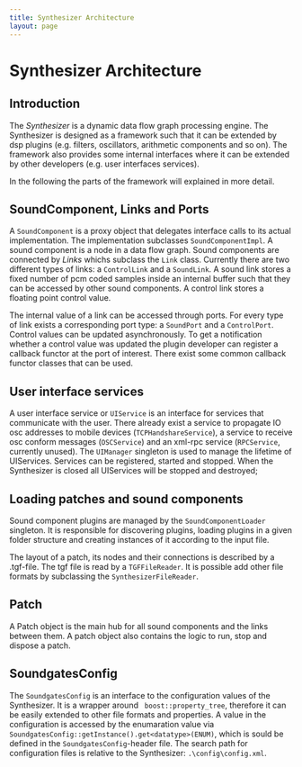 ```yaml
---
title: Synthesizer Architecture
layout: page
---
```

# Synthesizer Architecture


## Introduction

The _Synthesizer_ is a dynamic data flow graph processing engine. The Synthesizer is designed as a framework such that it can be extended by dsp plugins (e.g. filters, oscillators, arithmetic components and so on). The framework also  provides some internal interfaces where it can be extended by other developers (e.g. user interfaces services).

In the following the parts of the framework will explained in more detail.

## SoundComponent, Links and Ports

A `SoundComponent` is a proxy object that delegates interface calls to its actual implementation. The implementation subclasses `SoundComponentImpl`. A sound component is a node in a data flow graph. Sound components are connected by _Links_ whichs subclass the `Link` class. Currently there are two different types of links: a `ControlLink` and a `SoundLink`. A sound link stores a fixed number of pcm coded samples inside an internal buffer such that they can be accessed by other sound components. A control link stores a floating point control value.

The internal value of a link can be accessed through ports. For every type of link exists a corresponding port type: a `SoundPort` and a `ControlPort`. Control values can be updated asynchronously. To get a notification whether a control value was updated the plugin developer can register a callback functor at the port of interest. There exist some common callback functor classes that can be used.

## User interface services

A user interface service or `UIService` is an interface for services that communicate with the user. There already exist a service to propagate IO osc addresses to mobile devices (`TCPHandshareService`), a service to receive osc conform messages (`OSCService`) and an xml-rpc service (`RPCService`, currently unused). The `UIManager` singleton is used to manage the lifetime of UIServices. Services can be registered, started and stopped. When the Synthesizer is closed all UIServices will be stopped and destroyed;

## Loading patches and sound components

Sound component plugins are managed by the `SoundComponentLoader` singleton. It is responsible for discovering plugins, loading plugins in a given folder structure and creating instances of it according to the input file.

The layout of a patch, its nodes and their connections is described by a .tgf-file. The tgf file is read by a `TGFFileReader`. It is possible add other file formats by subclassing the `SynthesizerFileReader`.

## Patch

A Patch object is the main hub for all sound components and the links between them. A patch object also contains the logic to run, stop and dispose a patch.

## SoundgatesConfig

The `SoundgatesConfig` is an interface to the configuration values of the Synthesizer. It is a wrapper around ` boost::property_tree`, therefore it can be easily extended to other file formats and properties. A value in the configuration is accessed by the enumaration value via `SoundgatesConfig::getInstance().get<datatype>(ENUM)`, which is sould be defined in the `SoundgatesConfig`-header file. The search path for configuration files is relative to the Synthesizer: `.\config\config.xml`.





